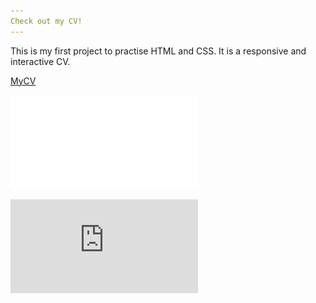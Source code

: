 ```yaml
---
Check out my CV!
---
```


This is my first project to practise HTML and CSS.
It is a responsive and interactive CV.

[MyCV](CV_SonjaKoppenhoefer.pdf)

![CVpreview](CV_SonjaKoppenhoefer.pdf)

![alt text](https://github.com/SonjaElena/my_cv/blob/main/CV_SonjaKoppenhoefer.pdf?raw=true)
